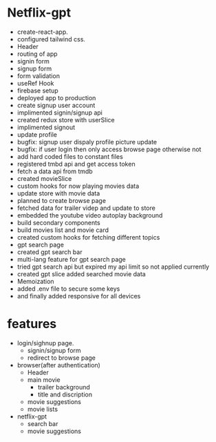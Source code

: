 # Netflix-gpt

- create-react-app.
- configured tailwind css. 
- Header
- routing of app
- signin form
- signup form
- form validation
- useRef Hook
- firebase setup
- deployed app to production
- create signup user account
- implimented signin/signup api
- created redux store with userSlice
- implimented signout
- update profile
- bugfix: signup user dispaly profile picture update
- bugfix: if user login then only access browse page otherwise not
- add hard coded files to constant files
- registered tmbd api and get access token
- fetch a data api from tmdb
- created movieSlice
- custom hooks for now playing movies data
- update store with movie data
- planned to create browse page
- fetched data for trailer videp and update to store
- embedded the youtube video autoplay background
- build secondary components
- build movies list and movie card
- created custom hooks for fetching different topics
- gpt search page
- created gpt search bar
- multi-lang feature for gpt search page
- tried gpt search api but expired my api limit so not applied currently
- created gpt slice added searched movie data
- Memoization
- added .env file to secure some keys
- and finally added responsive for all devices


# features

- login/sighnup page.
    - signin/signup form
    - redirect to browse page
- browser(after authentication)
    - Header
    - main movie
        - trailer background
        - title and discription
    - movie suggestions
    - movie lists
- netflix-gpt
    - search bar
    - movie suggestions

